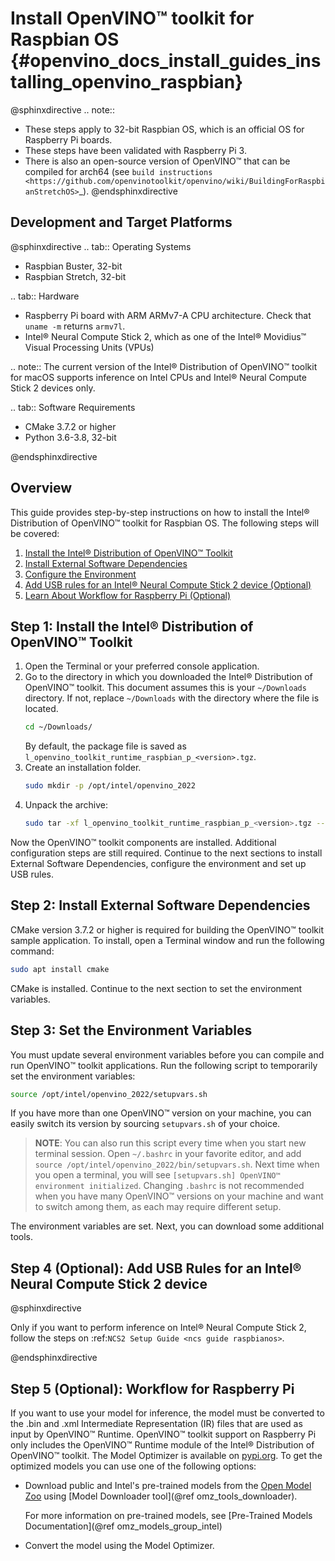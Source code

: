 # Install OpenVINO™ toolkit for Raspbian OS {#openvino_docs_install_guides_installing_openvino_raspbian}

@sphinxdirective
.. note::
  * These steps apply to 32-bit Raspbian OS, which is an official OS for Raspberry Pi boards.
  * These steps have been validated with Raspberry Pi 3.
  * There is also an open-source version of OpenVINO™ that can be compiled for arch64 (see `build instructions <https://github.com/openvinotoolkit/openvino/wiki/BuildingForRaspbianStretchOS>`_).
@endsphinxdirective

## Development and Target Platforms

@sphinxdirective
.. tab:: Operating Systems

  * Raspbian Buster, 32-bit
  * Raspbian Stretch, 32-bit

.. tab:: Hardware

  * Raspberry Pi board with ARM ARMv7-A CPU architecture. Check that `uname -m` returns `armv7l`.
  * Intel® Neural Compute Stick 2, which as one of the Intel® Movidius™ Visual Processing Units (VPUs)

  .. note::
    The current version of the Intel® Distribution of OpenVINO™ toolkit for macOS supports inference on Intel CPUs and Intel® Neural Compute Stick 2 devices only.

.. tab:: Software Requirements

  * CMake 3.7.2 or higher
  * Python 3.6-3.8, 32-bit

@endsphinxdirective

## Overview

This guide provides step-by-step instructions on how to install the Intel® Distribution of OpenVINO™ toolkit for Raspbian OS. The following steps will be covered:

1. <a href="#install-openvino">Install the Intel® Distribution of OpenVINO™ Toolkit</a>
2. <a href="#install-external-dependencies">Install External Software Dependencies</a>
3. <a href="#set-the-environment-variables">Configure the Environment</a>
4. <a href="#add-usb-rules">Add USB rules for an Intel® Neural Compute Stick 2 device (Optional)</a>
6. <a href="#workflow-for-raspberry-pi">Learn About Workflow for Raspberry Pi (Optional)</a>

## <a name="install-openvino"></a>Step 1: Install the Intel® Distribution of OpenVINO™ Toolkit

1. Open the Terminal or your preferred console application.
2. Go to the directory in which you downloaded the Intel® Distribution of OpenVINO™ toolkit. This document assumes this is your `~/Downloads` directory. If not, replace `~/Downloads` with the directory where the file is located.
   ```sh
   cd ~/Downloads/
   ```
   By default, the package file is saved as `l_openvino_toolkit_runtime_raspbian_p_<version>.tgz`.
3. Create an installation folder.
   ```sh
   sudo mkdir -p /opt/intel/openvino_2022
   ```
4. Unpack the archive:
   ```sh
   sudo tar -xf l_openvino_toolkit_runtime_raspbian_p_<version>.tgz --strip 2 -C /opt/intel/openvino_2022
   ```

Now the OpenVINO™ toolkit components are installed. Additional configuration steps are still required. Continue to the next sections to install External Software Dependencies, configure the environment and set up USB rules.

## <a name="install-dependencies"></a>Step 2: Install External Software Dependencies

CMake version 3.7.2 or higher is required for building the OpenVINO™ toolkit sample application. To install, open a Terminal window and run the following command:
```sh
sudo apt install cmake
```

CMake is installed. Continue to the next section to set the environment variables.

## <a name="set-environment-variables"></a>Step 3: Set the Environment Variables

You must update several environment variables before you can compile and run OpenVINO™ toolkit applications. Run the following script to temporarily set the environment variables:
```sh
source /opt/intel/openvino_2022/setupvars.sh
```

If you have more than one OpenVINO™ version on your machine, you can easily switch its version by sourcing `setupvars.sh` of your choice.

> **NOTE**: You can also run this script every time when you start new terminal session. Open `~/.bashrc` in your favorite editor, and add `source /opt/intel/openvino_2022/bin/setupvars.sh`. Next time when you open a terminal, you will see `[setupvars.sh] OpenVINO™ environment initialized`. Changing `.bashrc` is not recommended when you have many OpenVINO™ versions on your machine and want to switch among them, as each may require different setup.

The environment variables are set. Next, you can download some additional tools.

## <a name="add-usb-rules"></a>Step 4 (Optional): Add USB Rules for an Intel® Neural Compute Stick 2 device

@sphinxdirective

Only if you want to perform inference on Intel® Neural Compute Stick 2, follow the steps on :ref:`NCS2 Setup Guide <ncs guide raspbianos>`.

@endsphinxdirective

## <a name="workflow-for-raspberry-pi"></a>Step 5 (Optional): Workflow for Raspberry Pi

If you want to use your model for inference, the model must be converted to the .bin and .xml Intermediate Representation (IR) files that are used as input by OpenVINO™ Runtime. OpenVINO™ toolkit support on Raspberry Pi only includes the OpenVINO™ Runtime module of the Intel® Distribution of OpenVINO™ toolkit. The Model Optimizer is available on [pypi.org](https://pypi.org/project/openvino-dev/). To get the optimized models you can use one of the following options:

* Download public and Intel's pre-trained models from the [Open Model Zoo](https://github.com/openvinotoolkit/open_model_zoo) using [Model Downloader tool](@ref omz_tools_downloader).

   For more information on pre-trained models, see [Pre-Trained Models Documentation](@ref omz_models_group_intel)

* Convert the model using the Model Optimizer.
